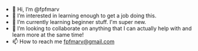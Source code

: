 - 👋 Hi, I’m @fpfmarv
- 👀 I’m interested in learning enough to get a job doing this.
- 🌱 I’m currently learning beginner stuff.  I'm super new.
- 💞️ I’m looking to collaborate on anything that I can actually help with and learn more at the same time!
- 📫 How to reach me fpfmarv@gmail.com

<!---
fpfmarv/fpfmarv is a ✨ special ✨ repository because its `README.md` (this file) appears on your GitHub profile.
You can click the Preview link to take a look at your changes.
--->
